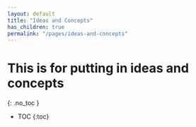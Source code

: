 ```yaml
---
layout: default
title: "Ideas and Concepts"
has_children: true
permalink: "/pages/ideas-and-concepts"
---
```


# This is for putting in ideas and concepts
{: .no_toc }

- TOC
{:toc}
